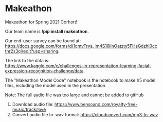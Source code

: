 # Makeathon
Makeathon for Spring 2021 Corhort!  

Our team name is **!pip install makeathon**.  

Our end-user survey can be found at:  
https://docs.google.com/forms/d/1qmvTrvs_jm4S10iInOatzty5FHsGdzhI0cctnr2s3qI/edit?usp=sharing.  

The link to the data is:  
https://www.kaggle.com/c/challenges-in-representation-learning-facial-expression-recognition-challenge/data.

The "Makeathon Model Code" notebook is the notebook to make h5 model files, including the model used in the presentation.  

Note: The full audio file was too large and cannot be added to gitHub
1. Download audio file: https://www.bensound.com/royalty-free-music/track/love
2. Convert audio file to .wav format: https://cloudconvert.com/mp3-to-wav
